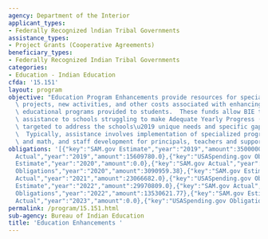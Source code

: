 ```yaml
---
agency: Department of the Interior
applicant_types:
- Federally Recognized lndian Tribal Governments
assistance_types:
- Project Grants (Cooperative Agreements)
beneficiary_types:
- Federally Recognized Indian Tribal Governments
categories:
- Education - Indian Education
cfda: '15.151'
layout: program
objective: "Education Program Enhancements provide resources for special studies,\
  \ projects, new activities, and other costs associated with enhancing the basic\
  \ educational programs provided to students.  These funds allow BIE to provide specialized\
  \ assistance to schools struggling to make Adequate Yearly Progress (AYP) that is\
  \ targeted to address the schools\u2019 unique needs and specific gaps in achievement.\
  \  Typically, assistance involves implementation of specialized programs in reading\
  \ and math, and staff development for principals, teachers and support staff."
obligations: '[{"key":"SAM.gov Estimate","year":"2019","amount":3500000.0},{"key":"SAM.gov
  Actual","year":"2019","amount":15609780.0},{"key":"USASpending.gov Obligations","year":"2019","amount":5541917.23},{"key":"SAM.gov
  Estimate","year":"2020","amount":0.0},{"key":"SAM.gov Actual","year":"2020","amount":0.0},{"key":"USASpending.gov
  Obligations","year":"2020","amount":3090959.38},{"key":"SAM.gov Estimate","year":"2021","amount":3000000.0},{"key":"SAM.gov
  Actual","year":"2021","amount":23066682.0},{"key":"USASpending.gov Obligations","year":"2021","amount":8247737.0},{"key":"SAM.gov
  Estimate","year":"2022","amount":29970809.0},{"key":"SAM.gov Actual","year":"2022","amount":2800186.0},{"key":"USASpending.gov
  Obligations","year":"2022","amount":13530621.77},{"key":"SAM.gov Estimate","year":"2023","amount":83500.0},{"key":"SAM.gov
  Actual","year":"2023","amount":0.0},{"key":"USASpending.gov Obligations","year":"2023","amount":-325750.0}]'
permalink: /program/15.151.html
sub-agency: Bureau of Indian Education
title: 'Education Enhancements '
---
```

